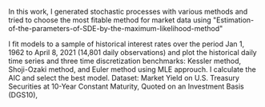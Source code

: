 In this work, I generated stochastic processes with various methods and tried to choose the most fitable method for market data using "Estimation-of-the-parameters-of-SDE-by-the-maximum-likelihood-method"

I fit models to a sample of historical interest rates over the period Jan 1, 1962 to April 8, 2021 (14,801 daily observations) and plot the historical daily time series and three time discretization benchmarks: Kessler method, Shoji-Ozaki method, and Euler method using MLE approuch. I calculate the AIC and select the best model. Dataset: Market Yield on U.S. Treasury Securities at 10-Year Constant Maturity, Quoted on an Investment Basis (DGS10),